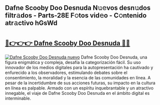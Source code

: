 ## Dafne Scooby Doo Desnuda N𝚞𝚎vos desn𝚞dos filtr𝚊dos - Parts-28E F𝚘tos vid𝚎o - C𝚘ntenido atr𝚊ctivo hGsWd

# <h2><a href="http://mb0o7b7.tromn.icu/?c=Dafne+Scooby+Doo+Desnuda">🔗👉👉👉 Dafne Scooby Doo Desnuda 🔗🔗</a></h2>

[![Dafne Scooby Doo Desnuda nuevo](https://i.imgur.com/pEAQMta.gif)](http://mb0o7b7.tromn.icu/?c=Dafne+Scooby+Doo+Desnuda)
Dafne Scooby Doo Desnuda, una figura enigmática y compleja, desafía la categorización fácil. Su uso innovador de los medios digitales para la autopresentación ha cautivado y enfurecido a los observadores, estimulando debates sobre el consentimiento, la moralidad y la esencia de las comunidades en línea. A pesar de la incertidumbre de sus acciones futuras, su impacto en la cultura en línea es palpable. Armado con un espíritu inquebrantable y un atractivo innegable, el viaje de Dafne Scooby Doo Desnuda en el ámbito digital es interminable.
